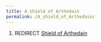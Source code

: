 ```yaml
---
title: A shield of Arthedain
permalink: /A_shield_of_Arthedain/
---
```


1.  REDIRECT [Shield of Arthedain](Shield_of_Arthedain "wikilink")